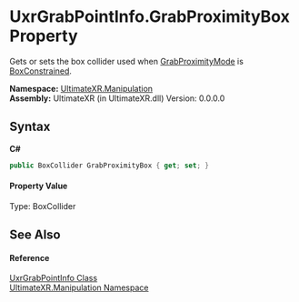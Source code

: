 # UxrGrabPointInfo.GrabProximityBox Property 
 

Gets or sets the box collider used when <a href="P_UltimateXR_Manipulation_UxrGrabPointInfo_GrabProximityMode">GrabProximityMode</a> is <a href="T_UltimateXR_Manipulation_UxrGrabProximityMode">BoxConstrained</a>.

**Namespace:**&nbsp;<a href="N_UltimateXR_Manipulation">UltimateXR.Manipulation</a><br />**Assembly:**&nbsp;UltimateXR (in UltimateXR.dll) Version: 0.0.0.0

## Syntax

**C#**<br />
``` C#
public BoxCollider GrabProximityBox { get; set; }
```


#### Property Value
Type: BoxCollider

## See Also


#### Reference
<a href="T_UltimateXR_Manipulation_UxrGrabPointInfo">UxrGrabPointInfo Class</a><br /><a href="N_UltimateXR_Manipulation">UltimateXR.Manipulation Namespace</a><br />